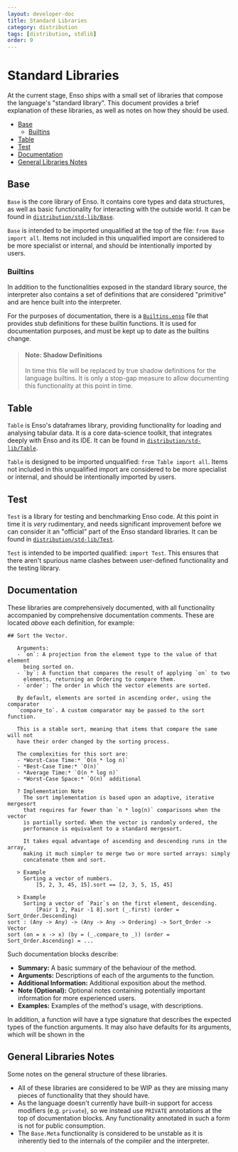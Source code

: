 ```yaml
---
layout: developer-doc
title: Standard Libraries
category: distribution
tags: [distribution, stdlib]
order: 9
---
```


# Standard Libraries

At the current stage, Enso ships with a small set of libraries that compose the
language's "standard library". This document provides a brief explanation of
these libraries, as well as notes on how they should be used.

<!-- MarkdownTOC levels="2,3" autolink="true" indent="  " -->

- [Base](#base)
  - [Builtins](#builtins)
- [Table](#table)
- [Test](#test)
- [Documentation](#documentation)
- [General Libraries Notes](#general-libraries-notes)

<!-- /MarkdownTOC -->

## Base

`Base` is the core library of Enso. It contains core types and data structures,
as well as basic functionality for interacting with the outside world. It can be
found in
[`distribution/std-lib/Base`](https://github.com/enso-org/enso/tree/main/distribution/std-lib/Base).

`Base` is intended to be imported unqualified at the top of the file:
`from Base import all`. Items not included in this unqualified import are
considered to be more specialist or internal, and should be intentionally
imported by users.

### Builtins

In addition to the functionalities exposed in the standard library source, the
interpreter also contains a set of definitions that are considered "primitive"
and are hence built into the interpreter.

For the purposes of documentation, there is a
[`Builtins.enso`](https://github.com/enso-org/enso/tree/main/engine/runtime/src/main/resources/Builtins.enso)
file that provides stub definitions for these builtin functions. It is used for
documentation purposes, and must be kept up to date as the builtins change.

> #### Note: Shadow Definitions
>
> In time this file will be replaced by true shadow definitions for the language
> builtins. It is only a stop-gap measure to allow documenting this
> functionality at this point in time.

## Table

`Table` is Enso's dataframes library, providing functionality for loading and
analysing tabular data. It is a core data-science toolkit, that integrates
deeply with Enso and its IDE. It can be found in
[`distribution/std-lib/Table`](https://github.com/enso-org/enso/tree/main/distribution/std-lib/Table).

`Table` is designed to be imported unqualified: `from Table import all`. Items
not included in this unqualified import are considered to be more specialist or
internal, and should be intentionally imported by users.

## Test

`Test` is a library for testing and benchmarking Enso code. At this point in
time it is _very_ rudimentary, and needs significant improvement before we can
consider it an "official" part of the Enso standard libraries. It can be found
in
[`distribution/std-lib/Test`](https://github.com/enso-org/enso/tree/main/distribution/std-lib/Test).

`Test` is intended to be imported qualified: `import Test`. This ensures that
there aren't spurious name clashes between user-defined functionality and the
testing library.

## Documentation

These libraries are comprehensively documented, with all functionality
accompanied by comprehensive documentation comments. These are located _above_
each definition, for example:

```
## Sort the Vector.

   Arguments:
   - `on`: A projection from the element type to the value of that element
     being sorted on.
   - `by`: A function that compares the result of applying `on` to two
     elements, returning an Ordering to compare them.
   - `order`: The order in which the vector elements are sorted.

   By default, elements are sorted in ascending order, using the comparator
   `compare_to`. A custom comparator may be passed to the sort function.

   This is a stable sort, meaning that items that compare the same will not
   have their order changed by the sorting process.

   The complexities for this sort are:
   - *Worst-Case Time:* `O(n * log n)`
   - *Best-Case Time:* `O(n)`
   - *Average Time:* `O(n * log n)`
   - *Worst-Case Space:* `O(n)` additional

   ? Implementation Note
     The sort implementation is based upon an adaptive, iterative mergesort
     that requires far fewer than `n * log(n)` comparisons when the vector
     is partially sorted. When the vector is randomly ordered, the
     performance is equivalent to a standard mergesort.

     It takes equal advantage of ascending and descending runs in the array,
     making it much simpler to merge two or more sorted arrays: simply
     concatenate them and sort.

   > Example
     Sorting a vector of numbers.
         [5, 2, 3, 45, 15].sort == [2, 3, 5, 15, 45]

   > Example
     Sorting a vector of `Pair`s on the first element, descending.
         [Pair 1 2, Pair -1 8].sort (_.first) (order = Sort_Order.Descending)
sort : (Any -> Any) -> (Any -> Any -> Ordering) -> Sort_Order -> Vector
sort (on = x -> x) (by = (_.compare_to _)) (order = Sort_Order.Ascending) = ...
```

Such documentation blocks describe:

- **Summary:** A basic summary of the behaviour of the method.
- **Arguments:** Descriptions of each of the arguments to the function.
- **Additional Information:** Additional exposition about the method.
- **Note (Optional):** Optional notes containing potentially important
  information for more experienced users.
- **Examples:** Examples of the method's usage, with descriptions.

In addition, a function will have a type signature that describes the expected
types of the function arguments. It may also have defaults for its arguments,
which will be shown in the

## General Libraries Notes

Some notes on the general structure of these libraries.

- All of these libraries are considered to be WIP as they are missing many
  pieces of functionality that they should have.
- As the language doesn't currently have built-in support for access modifiers
  (e.g. `private`), so we instead use `PRIVATE` annotations at the top of
  documentation blocks. Any functionality annotated in such a form is not for
  public consumption.
- The `Base.Meta` functionality is considered to be unstable as it is inherently
  tied to the internals of the compiler and the interpreter.

